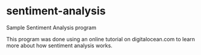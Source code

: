 # sentiment-analysis
Sample Sentiment Analysis program

This program was done using an online tutorial on digitalocean.com to learn more about how sentiment analysis works.
